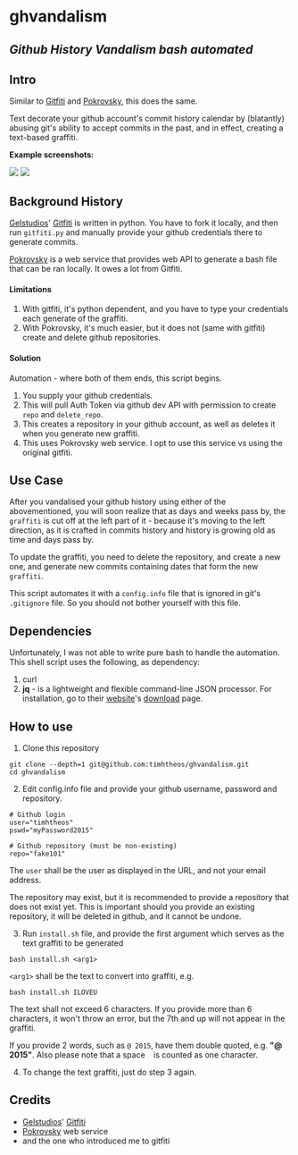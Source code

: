 # **ghvandalism**

## *Github History Vandalism bash automated*

## Intro

Similar to [Gitfiti](https://github.com/gelstudios) and [Pokrovsky](http://pokrovsky.herokuapp.com/), this does the same.

Text decorate your github account's commit history calendar by (blatantly) abusing git's ability to accept commits in the past, and in effect, creating a text-based graffiti.

**Example screenshots:**

![](https://www.evernote.com/shard/s479/sh/48cb6dd5-872d-440b-a0b3-81d9b3b0ec10/4f4d50637ba74824ba55c365c6f0f981/deep/0/timhtheos-(Timothy)---GitHub.png)
![](https://www.evernote.com/shard/s479/sh/91d78147-eda8-4651-8612-678590ccf46e/780a094378f36db0e7532b9c76092fb8/deep/0/timhtheos-(Timothy)---GitHub.png)

## Background History

[Gelstudios](https://github.com/gelstudios)' [Gitfiti](https://github.com/gelstudios/gitfiti) is written in python.  You have to fork it locally, and then run `gitfiti.py` and manually provide your github credentials there to generate commits.

[Pokrovsky](http://pokrovsky.herokuapp.com/) is a web service that provides web API to generate a bash file that can be ran locally. It owes a lot from Gitfiti.

#### Limitations
1. With gitfiti, it's python dependent, and you have to type your credentials each generate of the graffiti.
2. With Pokrovsky, it's much easier, but it does not (same with gitfiti) create and delete github repositories.

#### Solution
Automation - where both of them ends, this script begins.

1. You supply your github credentials.
2. This will pull Auth Token via github dev API with permission to create `repo` and `delete_repo`.
3. This creates a repository in your github account, as well as deletes it when you generate new graffiti.
4. This uses Pokrovsky web service. I opt to use this service vs using the original gitfiti.

## Use Case

After you vandalised your github history using either of the abovementioned, you will soon realize that as days and weeks pass by, the `graffiti` is cut off at the left part of it - because it's moving to the left direction, as it is crafted in commits history and history is growing old as time and days pass by.

To update the graffiti, you need to delete the repository, and create a new one, and generate new commits containing dates that form the new `graffiti`.

This script automates it with a `config.info` file that is ignored in git's `.gitignore` file.  So you should not bother yourself with this file.

## Dependencies

Unfortunately, I was not able to write pure bash to handle the automation.  This shell script uses the following, as dependency:

1. curl
2. **jq** - is a lightweight and flexible command-line JSON processor.  For installation, go to their [website](http://stedolan.github.io/jq/)'s [download](http://stedolan.github.io/jq/download/) page.

## How to use
1. Clone this repository
  ```
  git clone --depth=1 git@github.com:timhtheos/ghvandalism.git
  cd ghvandalism
  ```

2. Edit config.info file and provide your github username, password and repository.
  ```
  # Github login
  user="timhtheos"
  pswd="myPassword2015"
  
  # Github repository (must be non-existing)
  repo="fake101"
  ```
  
  The `user` shall be the user as displayed in the URL, and not your email address.

  The repository may exist, but it is recommended to provide a repository that does not exist yet. This is important should you provide an existing repository, it will be deleted in github, and it cannot be undone.

3. Run `install.sh` file, and provide the first argument which serves as the text graffiti to be generated
  ```
  bash install.sh <arg1>
  ```

  `<arg1>` shall be the text to convert into graffiti, e.g.
  ```
  bash install.sh ILOVEU
  ```

  The text shall not exceed 6 characters.  If you provide more than 6 characters, it won't throw an error, but the 7th and up will not appear in the graffiti.

  If you provide 2 words, such as `@ 2015`, have them double quoted, e.g. **"@ 2015"**.  Also please note that a space ` ` is counted as one character.

4. To change the text graffiti, just do step 3 again.

## Credits
* [Gelstudios](https://github.com/gelstudios)' [Gitfiti](https://github.com/gelstudios/gitfiti)
* [Pokrovsky](http://pokrovsky.herokuapp.com/) web service
* and the one who introduced me to gitfiti
